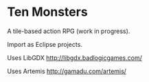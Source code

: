 Ten Monsters
====================

A tile-based action RPG (work in progress).


Import as Eclipse projects.


Uses LibGDX http://libgdx.badlogicgames.com/

Uses Artemis http://gamadu.com/artemis/